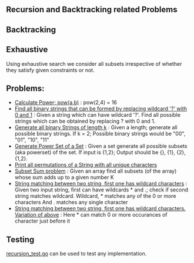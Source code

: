 ## Recursion and Backtracking related Problems

## Backtracking

## Exhaustive
Using exhaustive search we consider all subsets irrespective of whether they satisfy given constraints or not. 


## Problems: 
- [Calculate Power; pow(a,b)](https://github.com/raiskumar/algo-ds/blob/master/tree/power.go) : pow(2,4) = 16
- [Find all binary strings that can be formed by replacing wildcard '?' with 0 and 1](https://github.com/raiskumar/algo-ds/blob/master/tree/allCombinationsOfBinaryStrings.go) : Given a string which can have wildcard '?'. Find all possible strings which can be obtained by replacing ? with 0 and 1. 
- [Generate all binary Strings of length k](https://github.com/raiskumar/algo-ds/blob/master/recursion/generateAllBinaryStrings.go) : Given a length; generate all possible binary strings. If k = 2; Possible binary strings would be "00", "01", "10", "11"
- [Generate Power Set of a Set](https://github.com/raiskumar/algo-ds/blob/master/recursion/powerSet.go) : Given a set generate all possible subsets (aka powerset) of the set. If input is {1,2}; Output should be {}, {1}, {2}, {1,2}. 
- [Print all permutations of a String with all unique characters](https://github.com/raiskumar/algo-ds/blob/master/recursion/permutation.go)
- [Subset Sum problem](https://github.com/raiskumar/algo-ds/blob/master/recursion/subsetSum.go) : Given an array find all subsets (of the array) whose sum adds up to a given number K
- [String matching between two string, first one has wildcard characters](https://github.com/raiskumar/algo-ds/blob/master/recursion/stringMatchWithOneHavingWildcard.go) : Given two input string, first can have wildcards * and .; check if second string matches wildcard. Wildcard, * matches any of the 0 or more characters And . matches any single character
- [String matching between two string, first one has wildcard characters. Variation of above](https://github.com/raiskumar/algo-ds/blob/master/recursion/stringMatchWithOneHavingWildcardV2.go) : Here * can match 0 or more occurances of character just before it

## Testing
 [recursion_test.go](recursion_test.go) can be used to test any implementation.


